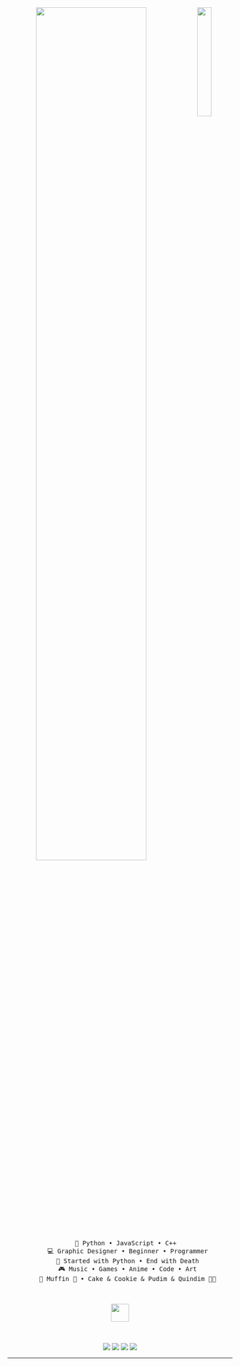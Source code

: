 <div align="center">
<img src="https://github.com/innng/innng/assets/26755058/5e0ce0fb-c544-4f8c-a307-5849165746d0" width="25%" align="right" />
<img src="https://readme-typing-svg.demolab.com?font=Inconsolata&weight=500&size=50&duration=3000&pause=1000&color=A7A459&center=true&vCenter=true&multiline=true&repeat=false&random=false&width=1300&height=140&lines=Hello+hello;I'm+Lovetheticx%2C+a+new+learner+in+this+ocean+%E2%9C%A9" width="70%" />
<br><br>
<pre>
    💼 Python • JavaScript • C++ 
    💻 Graphic Designer • Beginner • Programmer
    📖 Started with Python • End with Death
    🎮 Music • Games • Anime • Code • Art
    🐾 Muffin 🐰 • Cake & Cookie & Pudim & Quindim 🐤🐥
</pre>
<br><br>
<img src="https://raw.githubusercontent.com/innng/innng/master/assets/kyubey.gif" height="40" />
<br><br><br>
    
[![](https://img.shields.io/badge/Instagram-0a66c2)](https://instagram.com/lovetheticx)
[![](https://img.shields.io/badge/Telegram-6364ff)](https://t.me/LappIand)
[![](https://img.shields.io/badge/TikTok-ff66ab)](https://tiktok.com/lovetheticx)
[![](https://img.shields.io/badge/Email-69899c)](https://shohjahonganiyev5@gmail.com)

</div>

-----------------------------------------------------------------------------------------------------------------------
